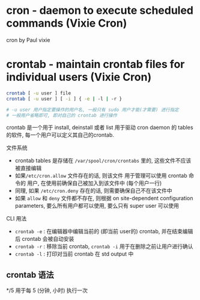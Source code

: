 # cron - daemon to execute scheduled commands (Vixie Cron)

cron by Paul vixie 



# crontab - maintain crontab files for individual users (Vixie Cron)


```sh
crontab [ -u user ] file
crontab [ -u user ] [ -i ] { -e | -l | -r }

# -u user 用户指定要操作的用户名, 一般只有 sudo 用户才能(才需要) 进行指定
# 一般用户省略即可, 即对自己的 crontab 进行操作  
```

crontab 是一个用于 install, deinstall 或者 list 用于驱动 cron daemon 的 tables 的软件, 每一个用户可以定义其自己的crontab.  


文件系统
* crontab tables 是存储在 `/var/spool/cron/crontabs` 里的, 这些文件不应该被直接编辑
* 如果`/etc/cron.allow` 文件存在的话, 则该文件 用于管理可以使用 crontab 命令的 用户, 在使用前确保自己被加入到该文件中 (每个用户一行)
* 同理, 如果 `/etc/cron.deny` 存在的话, 则需要确保自己不在该文件中
* 如果 `allow` 和 `deny` 文件都不存在, 则根据 on site-dependent configuration parameters, 要么所有用户都可以使用, 要么只有 super user 可以使用


CLI 用法
* `crontab -e`     : 在编辑器中编辑当前的 (即当前 user的)  crontab, 并在结束编辑后 crontab 会被自动安装
* `crontab -r`     : 移除当前 crontab, `crontab -i` 用于在删除之前让用户进行确认
* `crontab -l`     : 打印对当前 crontab 在 std output 中

## crontab 语法


*/5 用于每 5 (分钟, 小时) 执行一次


